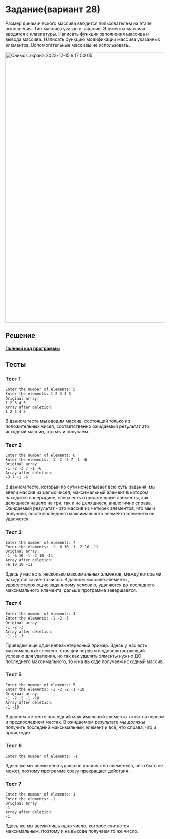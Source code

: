 # Задание(вариант 28)
Размер динамического массива вводится пользователем на этапе выполнения. Тип массива указан в задании. Элементы массива вводятся с клавиатуры. Написать функции заполнения массива и вывода массива. Написать функцию модификации массива указанных элементов. Вспомогательные массивы не использовать.

<img width="856" alt="Снимок экрана 2023-12-15 в 17 50 05" src="https://github.com/YuriHSE/Laboratory/assets/145991450/4e354b82-0494-4348-85d6-ef01d1928a34">

## Решение
#### [Полный код программы](https://github.com/YuriHSE/Laboratory/blob/main/6%20lab/6.c)
## Тесты
### Тест 1
```
Enter the number of elements: 5
Enter the elements: 1 2 3 4 5
Original array: 
1 2 3 4 5 
Array after deletion: 
1 2 3 4 5 
```
В данном тесте мы вводим массив, состоящий только из положительных чисел, соответственно ожидаемый результат это исходный массив, что мы и получаем.
### Тест 2
```
Enter the number of elements: 6           
Enter the elements: -1 -2 -3 7 -1 -6
Original array: 
-1 -2 -3 7 -1 -6 
Array after deletion: 
-3 7 -1 -6 
```
В данном тесте, который по сути исчерпывает всю суть задания, мы ввели массив из целых чисел, максимальный элемент в котором находится посеридине, слева есть отрицательные элементы, как делящиеся нацело на три, так и не делящиеся, аналогично справа. Ожидаемый результат - это массив из четырех элементов, что мы и получили, после последнего максимального элемента элементы не удаляются.
### Тест 3
```
Enter the number of elements: 7
Enter the elements: -1 -6 10 -1 -2 10 -11
Original array: 
-1 -6 10 -1 -2 10 -11 
Array after deletion: 
-6 10 10 -11 
```
Здесь у нас есть несколько максимальных элментов, между которыми нахадятся какие-то числа. В данном массиве элементы, удоволетворяющие заданноому условию, удаляются до последнего максимального элемента, дальше программа завершается.
### Тест 4
```
Enter the number of elements: 3       
Enter the elements: -1 -2 -3
Original array: 
-1 -2 -3 
Array after deletion: 
-1 -2 -3
```
Приведем ещё один небезынтересный пример. Здесь у нас есть максимальный элемент, стоящий первым и удоволятворяющий условию для удаления, но так как удалять элменты нужно ДО последнего максимального, то и на выходе получаем исходный массив.
### Тест 5
```
Enter the number of elements: 5              
Enter the elements: -1 -2 -2 -1 -10
Original array: 
-1 -2 -2 -1 -10 
Array after deletion: 
-1 -10
```
В данном же тесте последний максимальный элементы стоят на первом и предпоследнем местах. В ожидаемом результате мы должны получить последний максимальный элемент и всё, что справа, что и происходит.
### Тест 6
```
Enter the number of elements: -1
```
Здесь же мы ввели ненатуральное количество элементов, чего быть не может, поэтому программа сразу прекращает действия.
### Тест 7
```
Enter the number of elements: 1
Enter the elements: -1
Original array: 
-1 
Array after deletion: 
-1 
```
Здесь же мы ввели лишь одно число, которое считается максимальным, поэтому и на выходе получаем то же число.
